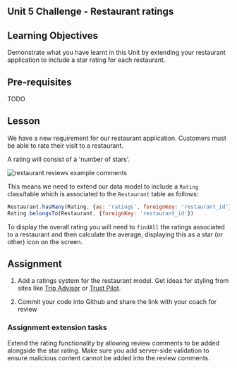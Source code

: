 ## Unit 5 Challenge - Restaurant ratings 

## Learning Objectives
Demonstrate what you have learnt in this Unit by extending your restaurant application to include a star rating for each restaurant. 

## Pre-requisites
TODO

## Lesson
We have a new requirement for our restaurant application. Customers must be able to rate their visit to a restaurant. 

A rating will consist of a 'number of stars'.

![restaurant reviews example comments](https://user-images.githubusercontent.com/1316724/114306968-909f4280-9ad5-11eb-920a-08cca02dafe5.png)

This means we need to extend our data model to include a `Rating` class/table which is associated to the `Restaurant` table as follows:
```js
Restaurant.hasMany(Rating, {as: 'ratings', foreignKey: 'restaurant_id'})
Rating.belongsTo(Restaurant, {foreignKey: 'restaurant_id'})
```

To display the overall rating you will need to `findAll` the ratings associated to a restaurant and then calculate the average, displaying this as a star (or other) icon on the screen.

## Assignment
1. Add a ratings system for the restaurant model. Get ideas for styling from sites like [Trip Advisor](https://www.tripadvisor.co.uk/) or [Trust Pilot](https://uk.trustpilot.com/).

1. Commit your code into Github and share the link with your coach for review

### Assignment extension tasks
Extend the rating functionality by allowing review comments to be added alongside the star rating. Make sure you add server-side validation to ensure malicious content cannot be added into the review comments.